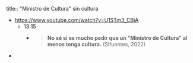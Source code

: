 title:: "Ministro de Cultura" sin cultura

- https://www.youtube.com/watch?v=U1STm3_CBjA
	- 13:15
		- > **No sé si es mucho pedir que un "Ministro de Cultura" al menos tenga cultura.**
		  (Sifuentes, 2022)
-